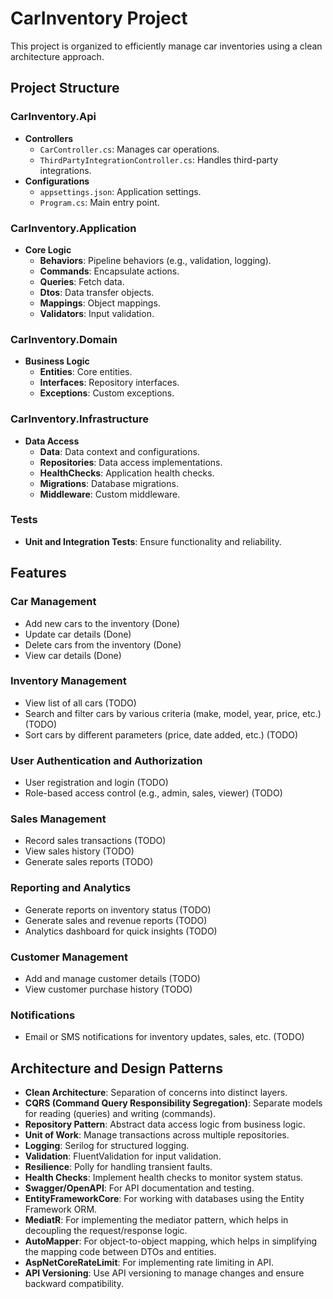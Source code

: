 # CarInventory Project

This project is organized to efficiently manage car inventories using a clean architecture approach.

## Project Structure

### CarInventory.Api
- **Controllers**
  - `CarController.cs`: Manages car operations.
  - `ThirdPartyIntegrationController.cs`: Handles third-party integrations.
- **Configurations**
  - `appsettings.json`: Application settings.
  - `Program.cs`: Main entry point.

### CarInventory.Application
- **Core Logic**
  - **Behaviors**: Pipeline behaviors (e.g., validation, logging).
  - **Commands**: Encapsulate actions.
  - **Queries**: Fetch data.
  - **Dtos**: Data transfer objects.
  - **Mappings**: Object mappings.
  - **Validators**: Input validation.

### CarInventory.Domain
- **Business Logic**
  - **Entities**: Core entities.
  - **Interfaces**: Repository interfaces.
  - **Exceptions**: Custom exceptions.

### CarInventory.Infrastructure
- **Data Access**
  - **Data**: Data context and configurations.
  - **Repositories**: Data access implementations.
  - **HealthChecks**: Application health checks.
  - **Migrations**: Database migrations.
  - **Middleware**: Custom middleware.

### Tests
- **Unit and Integration Tests**: Ensure functionality and reliability.

## Features

### Car Management
- Add new cars to the inventory (Done)
- Update car details (Done)
- Delete cars from the inventory (Done)
- View car details (Done)

### Inventory Management
- View list of all cars (TODO)
- Search and filter cars by various criteria (make, model, year, price, etc.) (TODO)
- Sort cars by different parameters (price, date added, etc.) (TODO)

### User Authentication and Authorization
- User registration and login (TODO)
- Role-based access control (e.g., admin, sales, viewer) (TODO)

### Sales Management 
- Record sales transactions (TODO)
- View sales history (TODO)
- Generate sales reports (TODO)

### Reporting and Analytics
- Generate reports on inventory status (TODO)
- Generate sales and revenue reports (TODO)
- Analytics dashboard for quick insights (TODO)

### Customer Management
- Add and manage customer details (TODO)
- View customer purchase history (TODO)

### Notifications
- Email or SMS notifications for inventory updates, sales, etc. (TODO)

## Architecture and Design Patterns
- **Clean Architecture**: Separation of concerns into distinct layers.
- **CQRS (Command Query Responsibility Segregation)**: Separate models for reading (queries) and writing (commands).
- **Repository Pattern**: Abstract data access logic from business logic.
- **Unit of Work**: Manage transactions across multiple repositories.
- **Logging**: Serilog for structured logging.
- **Validation**: FluentValidation for input validation.
- **Resilience**: Polly for handling transient faults.
- **Health Checks**: Implement health checks to monitor system status.
- **Swagger/OpenAPI**: For API documentation and testing.
- **EntityFrameworkCore**: For working with databases using the Entity Framework ORM.
- **MediatR**: For implementing the mediator pattern, which helps in decoupling the request/response logic.
- **AutoMapper**: For object-to-object mapping, which helps in simplifying the mapping code between DTOs and entities.
- **AspNetCoreRateLimit**: For implementing rate limiting in API.
- **API Versioning**: Use API versioning to manage changes and ensure backward compatibility.
